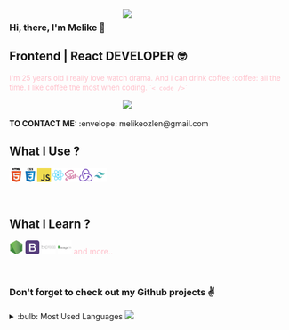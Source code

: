 <img width="300px" align="right" height="" src="https://media.giphy.com/media/giKklFontfveZrNXjz/giphy.gif">

### Hi, there, I'm Melike :wave:

## Frontend | React DEVELOPER  :nerd_face:
<p align="left" >
<font color="pink" font-weight="bold" size="2px"> I'm 25 years old I really love watch drama. And I can drink coffee :coffee: all the time. I like coffee the most when coding.  `<code>&lt; code /&gt;</code>`</font> 
</p>
<img width="300px" align="right" height="" src="https://media.giphy.com/media/giKklFontfveZrNXjz/giphy.gif">

<br>
<br>
<font style="font-weight:bold"> TO CONTACT ME: </font> :envelope: melikeozlen@gmail.com</font>



## What I Use ?

<p>
<img height="25" width="25" alt="html" src="https://raw.githubusercontent.com/github/explore/80688e429a7d4ef2fca1e82350fe8e3517d3494d/topics/html/html.png"><img height="25" width="25" alt="css" src="https://raw.githubusercontent.com/github/explore/80688e429a7d4ef2fca1e82350fe8e3517d3494d/topics/css/css.png"><img height="25" width="25" alt="javascript" src="https://raw.githubusercontent.com/github/explore/80688e429a7d4ef2fca1e82350fe8e3517d3494d/topics/javascript/javascript.png"><img height="25" width="25" alt="react js" src="https://raw.githubusercontent.com/github/explore/80688e429a7d4ef2fca1e82350fe8e3517d3494d/topics/react/react.png"><img height="25" width="25" alt="Sass" src="https://raw.githubusercontent.com/github/explore/80688e429a7d4ef2fca1e82350fe8e3517d3494d/topics/sass/sass.png"><img height="25" width="25" alt="Redux" src="https://raw.githubusercontent.com/github/explore/80688e429a7d4ef2fca1e82350fe8e3517d3494d/topics/redux/redux.png"><img height="25" width="25" alt="Tailwind" src="https://raw.githubusercontent.com/github/explore/80688e429a7d4ef2fca1e82350fe8e3517d3494d/topics/tailwind/tailwind.png">
</p>
<br>

## What I Learn ?
<p>
<img height="25" width="25" style="display:inline-block;" alt="node js" src="https://raw.githubusercontent.com/github/explore/80688e429a7d4ef2fca1e82350fe8e3517d3494d/topics/nodejs/nodejs.png">
<img height="25" width="25" alt="bootstrap" src="https://raw.githubusercontent.com/github/explore/80688e429a7d4ef2fca1e82350fe8e3517d3494d/topics/bootstrap/bootstrap.png">
<img height="25" width="25" alt="express js" src="https://raw.githubusercontent.com/github/explore/80688e429a7d4ef2fca1e82350fe8e3517d3494d/topics/express/express.png">
<img height="25" width="25" alt="mongo db" src="https://raw.githubusercontent.com/github/explore/80688e429a7d4ef2fca1e82350fe8e3517d3494d/topics/mongodb/mongodb.png">
<font color="pink"> and more.. </font>
</p>
<br>

###  Don't forget to check out my Github projects :v:

<details>
<summary>
:bulb: Most Used Languages 
<img src="https://github-readme-stats.vercel.app/api/top-langs/?username=melikeozlen&theme=dracula&layout=compact">
</summary>
</details>




